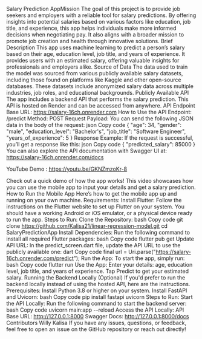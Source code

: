 Salary Prediction AppMission
The goal of this project is to provide job seekers and employers with a reliable tool for salary predictions. By offering insights into potential salaries based on various factors like education, job title, and experience, this app helps individuals make more informed decisions when negotiating pay. It also aligns with a broader mission to promote job creation and health through innovative solutions.
Brief Description
This app uses machine learning to predict a person’s salary based on their age, education level, job title, and years of experience. It provides users with an estimated salary, offering valuable insights for professionals and employers alike.
Source of Data
The data used to train the model was sourced from various publicly available salary datasets, including those found on platforms like Kaggle and other open-source databases. These datasets include anonymized salary data across multiple industries, job roles, and educational backgrounds.
Publicly Available API
The app includes a backend API that performs the salary prediction. This API is hosted on Render and can be accessed from anywhere.
API Endpoint
Base URL: https://salary-16ch.onrender.com
How to Use the API
Endpoint: /predict
Method: POST
Request Payload:
You can send the following JSON data in the body of the request:
json
Copy code
{
  "age": 34,
  "gender": "male",
  "education_level": "Bachelor's",
  "job_title": "Software Engineer",
  "years_of_experience": 5
}
Response Example:
If the request is successful, you’ll get a response like this:
json
Copy code
{
  "predicted_salary": 85000
}
You can also explore the API documentation with Swagger UI at:
https://salary-16ch.onrender.com/docs

YouTube Demo : https://youtu.be/GKNZmzoKr-8


Check out a quick demo of how the app works! This video showcases how you can use the mobile app to input your details and get a salary prediction.
How to Run the Mobile App
Here’s how to get the mobile app up and running on your own machine.
Requirements:
Install Flutter: Follow the instructions on the Flutter website to set up Flutter on your system.
You should have a working Android or iOS emulator, or a physical device ready to run the app.
Steps to Run:
Clone the Repository:
bash
Copy code
git clone https://github.com/Kalisa21/linear-regression-model.git 
cd SalaryPredictionApp
Install Dependencies:
Run the following command to install all required Flutter packages:
bash
Copy code
flutter pub get
Update API URL:
In the predict_screen.dart file, update the API URL to use the publicly available one:
dart
Copy code
final url = Uri.parse("https://salary-16ch.onrender.com/predict");
Run the App:
To start the app, simply run:
bash
Copy code
flutter run
Use the App:
Enter your details: age, education level, job title, and years of experience.
Tap Predict to get your estimated salary.
Running the Backend Locally (Optional)
If you'd prefer to run the backend locally instead of using the hosted API, here are the instructions.
Prerequisites:
Install Python 3.8 or higher on your system.
Install FastAPI and Uvicorn:
bash
Copy code
pip install fastapi uvicorn
Steps to Run:
Start the API Locally:
Run the following command to start the backend server:
bash
Copy code
uvicorn main:app --reload
Access the API Locally:
API Base URL: http://127.0.0.1:8000
Swagger Docs: http://127.0.0.1:8000/docs
Contributors
Willy Kalisa
If you have any issues, questions, or feedback, feel free to open an issue on the GitHub repository or reach out directly!